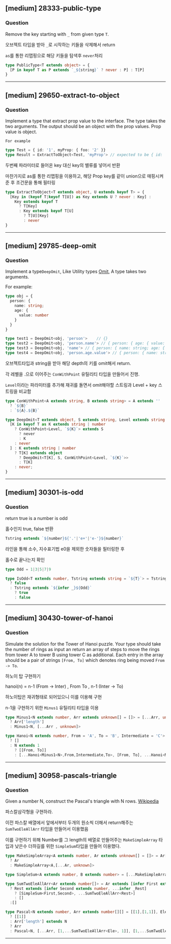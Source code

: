 ## [medium] 28333-public-type

  ### Question

  Remove the key starting with `_` from given type `T`.

오브젝트 타입을 받아 `_`로 시작하는 키들을 삭제해서 return

`as`를 통한 리맵핑으로 해당 키들을 탐색후 `never`처리

```ts
type PublicType<T extends object> = {
  [P in keyof T as P extends `_${string}` ? never : P] : T[P]
}
```

------

## [medium] 29650-extract-to-object
  ### Question

  Implement a type that extract prop value to the interface. The type takes the two arguments. The output should be an object with the prop values.
    Prop value is object.

    For example

  ```ts
  type Test = { id: '1', myProp: { foo: '2' }}
  type Result = ExtractToObject<Test, 'myProp'> // expected to be { id: '1', foo: '2' }
  ```

두번째 파라미터로 들어온 key 대신 key의 밸류를 넣어서 반환

마찬가지로 as를 통한 리맵핑을 이용하고, 해당 Prop key를 같이 union으로 매핑시켜준 후 조건문을 통해 필터링


```ts
type ExtractToObject<T extends object, U extends keyof T> = {
  [Key in (keyof T|keyof T[U]) as Key extends U ? never : Key] : 
    Key extends keyof T 
      ? T[Key] 
      : Key extends keyof T[U]
        ? T[U][Key]
        : never
} 
```

------

## [medium] 29785-deep-omit

### Question

  Implement a type`DeepOmit`, Like Utility types [Omit](https://www.typescriptlang.org/docs/handbook/utility-types.html#omittype-keys), A type takes two arguments.

  For example:

  ```ts
  type obj = {
    person: {
      name: string;
      age: {
        value: number
      }
    }
  }

  type test1 = DeepOmit<obj, 'person'>    // {}
  type test2 = DeepOmit<obj, 'person.name'> // { person: { age: { value: number } } }
  type test3 = DeepOmit<obj, 'name'> // { person: { name: string; age: { value: number } } }
  type test4 = DeepOmit<obj, 'person.age.value'> // { person: { name: string; age: {} } }
  ```

오브젝트타입과 string을 받아 해당 depth의 키를 omit해서 return.

각 레벨을 .으로 이어주는 `ConWithPoint` 유틸리티 타입을 만들어서 진행.

`Level`이라는 파라미터를 추가해 재귀를 돌면서 omit해야할 스트링과 Level + key 스트링을 비교함 


```ts
type ConWithPoint<A extends string, B extends string> = A extends ''
  ? `${B}`
  : `${A}.${B}`

type DeepOmit<T extends object, S extends string, Level extends string = ''> = {
  [K in keyof T as K extends string | number
    ? ConWithPoint<Level, `${K}`> extends S
      ? never
      : K
    : never
  ] : K extends string | number
    ? T[K] extends object
      ? DeepOmit<T[K], S, ConWithPoint<Level, `${K}`>>
      : T[K]
    : never;
}
```

------

## [medium] 30301-is-odd

  ### Question

  return true is a number is odd

홀수인지 true, false 반환

```ts
Tstring extends `${number}${'.'|'e+'|'e-'}${number}`
```

라인을 통해 소수, 지수표기법 e0을 제외한 숫자들을 필터링한 후 

홀수로 끝나는지 확인

```ts
type Odd = 1|3|5|7|9

type IsOdd<T extends number, Tstring extends string = `${T}`> = Tstring extends `${number}${'.'|'e+'|'e-'}${number}`
  ? false
  : Tstring extends `${infer _}${Odd}`
    ? true
    : false
```

------

## [medium] 30430-tower-of-hanoi

  ### Question

  Simulate the solution for the Tower of Hanoi puzzle. Your type should take the number of rings as input an return an array of steps to move the rings from tower A to tower B using tower C as additional. Each entry in the array should be a pair of strings `[From, To]` which denotes ring being moved `From -> To`.

하노이 탑 구현하기

hanoi(n) = n-1 (From -> Inter) , From To , n-1 (Inter -> To)

하노이탑은 재귀형태로 되어있으니 이를 이용해 구현

n-1을 구현하기 위한 `Minus1` 유틸리티 타입을 이용

```ts
type Minus1<N extends number, Arr extends unknown[] = []> = [...Arr, unknown]['length'] extends N
  ? Arr['length']
  : Minus1<N, [...Arr , unknown]> 

type Hanoi<N extends number, From = 'A', To = 'B', Intermediate = 'C'> = N extends 0
  ? []
  : N extends 1
    ? [[From, To]]
    : [...Hanoi<Minus1<N>,From,Intermediate,To>, [From, To], ...Hanoi<Minus1<N>,Intermediate,To,From>]
```

------

## [medium] 30958-pascals-triangle

  ### Question

  Given a number N, construct the Pascal's triangle with N rows.
  [Wikipedia](https://en.wikipedia.org/wiki/Pascal%27s_triangle)

파스칼삼각형을 구현하라.

이전 파스칼 배열에서 앞에서부터 두개의 원소씩 더해서 return해주는 `SumTwoEleAllArr` 타입을 만들어서 이용했음

이를 구현하기 위해 Number를 그 length의 배열로 만들어주는 `MakeSimpleArray` 타입과 낮은수 더하길를 위한 `SimpleSum`타입을 만들어 이용했다. 

```ts
type MakeSimpleArray<A extends number, Ar extends unknown[] = []> = Ar['length'] extends A
  ? Ar
  : MakeSimpleArray<A,[...Ar, unknown]>

type SimpleSum<A extends number, B extends number> = [...MakeSimpleArray<A>, ...MakeSimpleArray<B>]['length']

type SumTwoEleAllArr<Ar extends number[]> = Ar extends [infer First extends number, ...infer Rest extends number[]]
  ? Rest extends [infer Second extends number, ...infer _Rest]
    ? [SimpleSum<First,Second>, ...SumTwoEleAllArr<Rest>]
    : []
  :[]

type Pascal<N extends number, Arr extends number[][] = [[1],[1,1]], Ele extends number[] = [1,1]> = N extends 1
  ? [[1]]
  : Arr['length'] extends N
  ? Arr
  : Pascal<N, [...Arr, [1,...SumTwoEleAllArr<Ele>, 1]], [1,...SumTwoEleAllArr<Ele>, 1]>

```

------